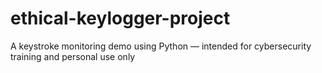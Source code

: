 # ethical-keylogger-project
A keystroke monitoring demo using Python — intended for cybersecurity training and personal use only
